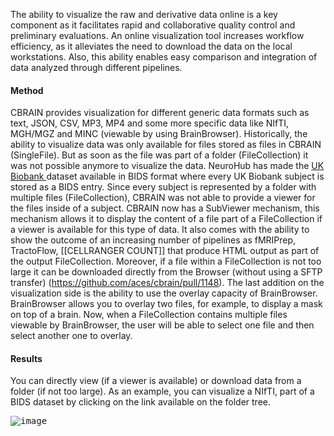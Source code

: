 The ability to visualize the raw and derivative data online is a key component as it facilitates rapid and collaborative quality control and preliminary evaluations. An online visualization tool increases workflow efficiency, as it alleviates the need to download the data on the local workstations. Also, this ability enables easy comparison and integration of data analyzed through different pipelines.

#### Method

CBRAIN provides visualization for different generic data formats such as text, JSON, CSV, MP3, MP4 and some more specific data like NIfTI, MGH/MGZ and MINC (viewable by using BrainBrowser). Historically, the ability to visualize data was only available for files stored as files in CBRAIN (SingleFile). But as soon as the file was part of a folder (FileCollection) it was not possible anymore to visualize the data. NeuroHub has made the [UK Biobank ](https://www.ukbiobank.ac.uk/)dataset available in BIDS format where every UK Biobank subject is stored as a BIDS entry. Since every subject is represented by a folder with multiple files (FileCollection), CBRAIN was not able to provide a viewer for the files inside of a subject. CBRAIN now has a SubViewer mechanism, this mechanism allows it to display the content of a file part of a FileCollection if a viewer is available for this type of data. It also comes with the ability to show the outcome of an increasing number of pipelines as fMRIPrep, TractoFlow, [[CELLRANGER COUNT]] that produce HTML output as part of the output FileCollection. Moreover, if a file within a FileCollection is not too large it can be downloaded directly from the Browser (without using a SFTP transfer) (https://github.com/aces/cbrain/pull/1148). The last addition on the visualization side is the ability to use the overlay capacity of BrainBrowser. BrainBrowser allows you to overlay two files, for example, to display a mask on top of a brain. Now, when a FileCollection contains multiple files viewable by BrainBrowser, the user will be able to select one file and then select another one to overlay.

#### Results

You can directly view (if a viewer is available) or download data from a folder (if not too large). 
As an example, you can visualize a NIfTI, part of a BIDS dataset by clicking on the link available on the folder tree. 

<kbd>![image](https://github.com/xmpham/CBRAIN_USERGUIDE_PXM/assets/115739667/845a6b1c-83ea-4f12-8a4c-a6dc01c305f0)
</kbd>